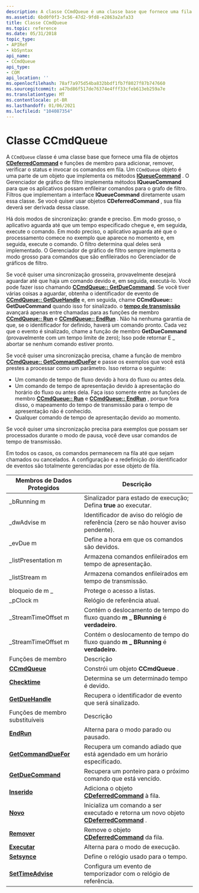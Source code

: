 ```yaml
---
description: A classe CCmdQueue é uma classe base que fornece uma fila de objetos CDeferredCommand e funções de membro para adicionar, remover, verificar o status e invocar os comandos em fila.
ms.assetid: 6bd0f0f3-3c56-47d2-9fd8-e2863a2afa33
title: Classe CCmdQueue
ms.topic: reference
ms.date: 05/31/2018
topic_type:
- APIRef
- kbSyntax
api_name:
- CCmdQueue
api_type:
- COM
api_location: ''
ms.openlocfilehash: 78af7a975d54ba832bbdf1fb7f8027f87b747660
ms.sourcegitcommit: a47bd86f517de76374e4fff33cfeb613eb259a7e
ms.translationtype: MT
ms.contentlocale: pt-BR
ms.lasthandoff: 01/06/2021
ms.locfileid: "104087354"
---
```

# <a name="ccmdqueue-class"></a>Classe CCmdQueue

A `CCmdQueue` classe é uma classe base que fornece uma fila de objetos [**CDeferredCommand**](cdeferredcommand.md) e funções de membro para adicionar, remover, verificar o status e invocar os comandos em fila. Um `CCmdQueue` objeto é uma parte de um objeto que implementa os métodos [**IQueueCommand**](/windows/desktop/api/Control/nn-control-iqueuecommand) . O Gerenciador de gráfico de filtro implementa métodos **IQueueCommand** para que os aplicativos possam enfileirar comandos para o grafo de filtro. Filtros que implementam a interface **IQueueCommand** diretamente usam essa classe. Se você quiser usar objetos **CDeferredCommand** , sua fila deverá ser derivada dessa classe.

Há dois modos de sincronização: grande e preciso. Em modo grosso, o aplicativo aguarda até que um tempo especificado chegue e, em seguida, execute o comando. Em modo preciso, o aplicativo aguarda até que o processamento comece no exemplo que aparece no momento e, em seguida, execute o comando. O filtro determina qual deles será implementado. O Gerenciador de gráfico de filtro sempre implementa o modo grosso para comandos que são enfileirados no Gerenciador de gráficos de filtro.

Se você quiser uma sincronização grosseira, provavelmente desejará aguardar até que haja um comando devido e, em seguida, executá-lo. Você pode fazer isso chamando [**CCmdQueue:: GetDueCommand**](ccmdqueue-getduecommand.md). Se você tiver várias coisas a aguardar, obtenha o identificador de evento de [**CCmdQueue:: GetDueHandle**](ccmdqueue-getduehandle.md) e, em seguida, chame **CCmdQueue:: GetDueCommand** quando isso for sinalizado. o [**tempo de transmissão**](stream-time.md) avançará apenas entre chamadas para as funções de membro [**CCmdQueue:: Run**](ccmdqueue-run.md) e [**CCmdQueue:: EndRun**](ccmdqueue-endrun.md) . Não há nenhuma garantia de que, se o identificador for definido, haverá um comando pronto. Cada vez que o evento é sinalizado, chame a função de membro **GetDueCommand** (provavelmente com um tempo limite de zero); Isso pode retornar E \_ abortar se nenhum comando estiver pronto.

Se você quiser uma sincronização precisa, chame a função de membro [**CCmdQueue:: GetCommandDueFor**](ccmdqueue-getcommandduefor.md) e passe os exemplos que você está prestes a processar como um parâmetro. Isso retorna o seguinte:

-   Um comando de tempo de fluxo devido à hora do fluxo ou antes dela.
-   Um comando de tempo de apresentação devido à apresentação do horário do fluxo ou antes dela. Faça isso somente entre as funções de membro [**CCmdQueue:: Run**](ccmdqueue-run.md) e [**CCmdQueue:: EndRun**](ccmdqueue-endrun.md) , porque fora disso, o mapeamento do tempo de transmissão para o tempo de apresentação não é conhecido.
-   Qualquer comando de tempo de apresentação devido ao momento.

Se você quiser uma sincronização precisa para exemplos que possam ser processados durante o modo de pausa, você deve usar comandos de tempo de transmissão.

Em todos os casos, os comandos permanecem na fila até que sejam chamados ou cancelados. A configuração e a redefinição do identificador de eventos são totalmente gerenciadas por esse objeto de fila.



| Membros de Dados Protegidos                                 | Descrição                                                                                            |
|--------------------------------------------------------|--------------------------------------------------------------------------------------------------------|
| \_bRunning m                                            | Sinalizador para estado de execução; Defina **true** ao executar.                                                     |
| \_dwAdvise m                                            | Identificador de aviso do relógio de referência (zero se não houver aviso pendente).                            |
| \_evDue m                                               | Define a hora em que os comandos são devidos.                                                               |
| \_listPresentation m                                    | Armazena comandos enfileirados em tempo de apresentação.                                                           |
| \_listStream m                                          | Armazena comandos enfileirados em tempo de transmissão.                                                                 |
| bloqueio de m \_                                                | Protege o acesso a listas.                                                                              |
| \_pClock m                                              | Relógio de referência atual.                                                                               |
| \_StreamTimeOffset m                                    | Contém o deslocamento de tempo do fluxo quando **m \_ BRunning** é **verdadeiro**.                                      |
| \_StreamTimeOffset m                                    | Contém o deslocamento de tempo do fluxo quando **m \_ BRunning** é **verdadeiro**.                                      |
| Funções de membro                                       | Descrição                                                                                            |
| [**CCmdQueue**](ccmdqueue-ccmdqueue.md)               | Constrói um objeto **CCmdQueue** .                                                                     |
| [**Checktime**](ccmdqueue-checktime.md)               | Determina se um determinado tempo é devido.                                                                     |
| [**GetDueHandle**](ccmdqueue-getduehandle.md)         | Recupera o identificador de evento que será sinalizado.                                                      |
| Funções de membro substituíveis                           | Descrição                                                                                            |
| [**EndRun**](ccmdqueue-endrun.md)                     | Alterna para o modo parado ou pausado.                                                                    |
| [**GetCommandDueFor**](ccmdqueue-getcommandduefor.md) | Recupera um comando adiado que está agendado em um horário especificado.                                    |
| [**GetDueCommand**](ccmdqueue-getduecommand.md)       | Recupera um ponteiro para o próximo comando que está vencido.                                                   |
| [**Inserido**](ccmdqueue-insert.md)                     | Adiciona o objeto [**CDeferredCommand**](cdeferredcommand.md) à fila.                             |
| [**Novo**](ccmdqueue-new.md)                           | Inicializa um comando a ser executado e retorna um novo objeto [**CDeferredCommand**](cdeferredcommand.md) . |
| [**Remover**](ccmdqueue-remove.md)                     | Remove o objeto [**CDeferredCommand**](cdeferredcommand.md) da fila.                        |
| [**Executar**](ccmdqueue-run.md)                           | Alterna para o modo de execução.                                                                              |
| [**Setsynce**](ccmdqueue-setsyncsource.md)       | Define o relógio usado para o tempo.                                                                        |
| [**SetTimeAdvise**](ccmdqueue-settimeadvise.md)       | Configura um evento de temporizador com o relógio de referência.                                                        |



 

 

 



